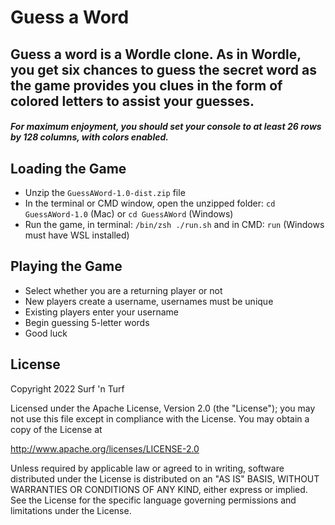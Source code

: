 # Guess a Word

## Guess a word is a Wordle clone. As in Wordle, you get six chances to guess the secret word as the game provides you clues in the form of colored letters to assist your guesses.

##### **For maximum enjoyment, you should set your console to at least *26 rows by 128 columns*, with *colors enabled*.**

## Loading the Game

* Unzip the `GuessAWord-1.0-dist.zip` file
* In the terminal or CMD window, open the unzipped folder: `cd GuessAWord-1.0` (Mac) or `cd GuessAWord` (Windows)
* Run the game, in terminal: `/bin/zsh ./run.sh` and in CMD: `run` (Windows must have WSL installed)

## Playing the Game

* Select whether you are a returning player or not
* New players create a username, usernames must be unique
* Existing players enter your username
* Begin guessing 5-letter words
* Good luck

## License

Copyright 2022 Surf 'n Turf

Licensed under the Apache License, Version 2.0 (the "License"); you may not use this file except in compliance with the License. You may obtain a copy of the License at

http://www.apache.org/licenses/LICENSE-2.0

Unless required by applicable law or agreed to in writing, software distributed under the License is distributed on an "AS IS" BASIS, WITHOUT WARRANTIES OR CONDITIONS OF ANY KIND, either express or implied. See the License for the specific language governing permissions and limitations under the License.
